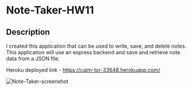 # Note-Taker-HW11

## Description

I created this application that can be used to write, save, and delete notes. This application will use an express backend and save and retrieve note data from a JSON file.

Heroku deployed link - https://calm-tor-33648.herokuapp.com/

![Note-Taker-screenshot](https://user-images.githubusercontent.com/60679626/92352073-1d8ea300-f092-11ea-8c2f-b1bce2e31c21.PNG)
